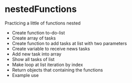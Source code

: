 # nestedFunctions
 Practicing a little of functions nested 
- Create function to-do-list
- Create array of tasks
- Create function to add tasks at list with two parameters
- Create variable to receive news tasks
- Add new task into array
- Show all tasks of list 
- Make loop at list iteration by index
- Return objects that containing the functions
- Example use


